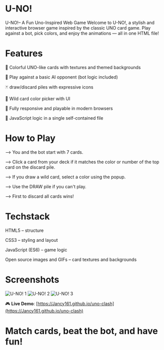 # U-NO!
 U-NO!– A Fun Uno-Inspired Web Game
Welcome to U-NO!, a stylish and interactive browser game inspired by the classic UNO card game. Play against a bot, pick colors, and enjoy the animations — all in one HTML file!

# Features
🎴 Colorful UNO-like cards with textures and themed backgrounds

🤖 Play against a basic AI opponent (bot logic included)

🃏 draw/discard piles with expressive icons

🎨 Wild card color picker with UI

📱 Fully responsive and playable in modern browsers

🧠 JavaScript logic in a single self-contained file



# How to Play
--> You and the bot start with 7 cards.

--> Click a card from your deck if it matches the color or number of the top card on the discard pile.

--> If you draw a wild card, select a color using the popup.

--> Use the DRAW pile if you can't play.

--> First to discard all cards wins!

# Techstack
HTML5 – structure

CSS3 – styling and layout

JavaScript (ES6) – game logic

Open source images and GIFs – card textures and backgrounds

# Screenshots
![U-NO! 1](https://github.com/user-attachments/assets/38beecc5-0099-4999-a284-825c369b07d5)
![U-NO! 2](https://github.com/user-attachments/assets/0ce545a7-3412-431a-aa74-56f66824f030)
![U-NO! 3](https://github.com/user-attachments/assets/d1a23610-695d-4091-8dd5-ff809934569c)



🎮 **Live Demo**: [https://Jancy161.github.io/uno-clash](https://Jancy161.github.io/uno-clash)
# Match cards, beat the bot, and have fun!








